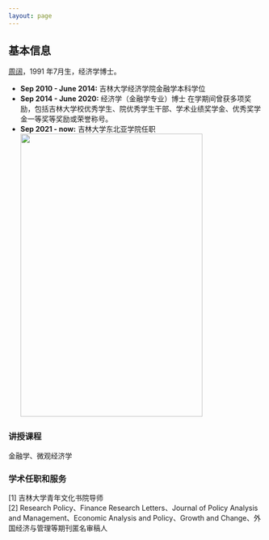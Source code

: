 ```yaml
---
layout: page
---
```


## 基本信息

 [周阔](https://nasa.jlu.edu.cn/info/1137/3895.htm)，1991 年7月生，经济学博士。
 - **Sep 2010 - June 2014:** 吉林大学经济学院金融学本科学位
- **Sep 2014 - June 2020:** 经济学（金融学专业）博士
在学期间曾获多项奖励，包括吉林大学校优秀学生、院优秀学生干部、学术业绩奖学金、优秀奖学金一等奖等奖励或荣誉称号。
- **Sep 2021 - now:** 吉林大学东北亚学院任职
 <img src="https://wangwangbest.github.io/zhoukuozhengjian.jpg" class="floatpic" width="360" height="560"><br>



### 讲授课程

金融学、微观经济学

### 学术任职和服务
[1] 吉林大学青年文化书院导师<br>
[2] Research Policy、Finance Research Letters、Journal of Policy Analysis and Management、Economic Analysis and Policy、Growth and Change、外国经济与管理等期刊匿名审稿人
<br>

